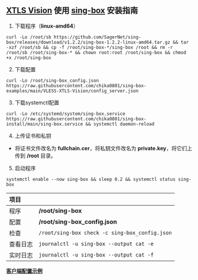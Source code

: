 ## [XTLS Vision](https://github.com/XTLS/Xray-core/discussions/1295) 使用 [sing-box](https://github.com/SagerNet/sing-box) 安装指南

1. 下载程序（**linux-amd64**）

```
curl -Lo /root/sb https://github.com/SagerNet/sing-box/releases/download/v1.2.2/sing-box-1.2.2-linux-amd64.tar.gz && tar -xzf /root/sb && cp -f /root/sing-box-*/sing-box /root && rm -r /root/sb /root/sing-box-* && chown root:root /root/sing-box && chmod +x /root/sing-box
```

2. 下载配置

```
curl -Lo /root/sing-box_config.json https://raw.githubusercontent.com/chika0801/sing-box-examples/main/VLESS-XTLS-Vision/config_server.json
```

3. 下载systemctl配置

```
curl -Lo /etc/systemd/system/sing-box.service https://raw.githubusercontent.com/chika0801/sing-box-install/main/sing-box.service && systemctl daemon-reload
```

4. 上传证书和私钥

- 将证书文件改名为 **fullchain.cer**，将私钥文件改名为 **private.key**，将它们上传到 **/root** 目录。

5. 启动程序

```
systemctl enable --now sing-box && sleep 0.2 && systemctl status sing-box
```

| 项目 | |
| :--- | :--- |
| 程序 | **/root/sing-box** |
| 配置 | **/root/sing-box_config.json** |
| 检查 | `/root/sing-box check -c sing-box_config.json` |
| 查看日志 | `journalctl -u sing-box --output cat -e` |
| 实时日志 | `journalctl -u sing-box --output cat -f` |

[**客户端配置示例**](https://github.com/chika0801/sing-box-examples/blob/main/VLESS-XTLS-Vision/config_client.json)
